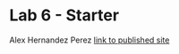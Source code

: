 # Lab 6 - Starter
Alex Hernandez Perez 
[link to published site](https://anh010.github.io/Lab6_Starter/)
